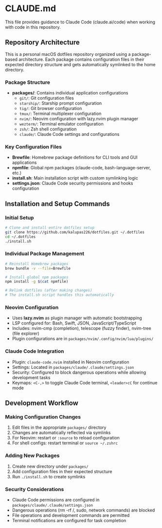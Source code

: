 # CLAUDE.md

This file provides guidance to Claude Code (claude.ai/code) when working with code in this repository.

## Repository Architecture

This is a personal macOS dotfiles repository organized using a package-based architecture. Each package contains configuration files in their expected directory structure and gets automatically symlinked to the home directory.

### Package Structure
- **packages/**: Contains individual application configurations
  - `git/`: Git configuration files
  - `starship/`: Starship prompt configuration
  - `tig/`: Git browser configuration
  - `tmux/`: Terminal multiplexer configuration
  - `nvim/`: Neovim configuration with lazy.nvim plugin manager
  - `wezterm/`: Terminal emulator configuration
  - `zsh/`: Zsh shell configuration
  - `claude/`: Claude Code settings and configurations

### Key Configuration Files
- **Brewfile**: Homebrew package definitions for CLI tools and GUI applications
- **npmfile**: Global npm packages (claude-code, bash-language-server, etc.)
- **install.sh**: Main installation script with custom symlinking logic
- **settings.json**: Claude Code security permissions and hooks configuration

## Installation and Setup Commands

### Initial Setup
```bash
# Clone and install entire dotfiles setup
git clone https://github.com/kalupas226/dotfiles.git ~/.dotfiles
cd ~/.dotfiles
./install.sh
```

### Individual Package Management
```bash
# Reinstall Homebrew packages
brew bundle -v --file=Brewfile

# Install global npm packages
npm install -g $(cat npmfile)

# Relink dotfiles (after making changes)
# The install.sh script handles this automatically
```

### Neovim Configuration
- Uses **lazy.nvim** as plugin manager with automatic bootstrapping
- LSP configured for: Bash, Swift, JSON, JavaScript/TypeScript
- Includes: nvim-cmp (completion), telescope (fuzzy finder), nvim-tree (file explorer)
- Plugin configurations are in `packages/nvim/.config/nvim/lua/plugins/`

### Claude Code Integration
- Plugin: `claude-code.nvim` installed in Neovim configuration
- Settings: Located in `packages/claude/.claude/settings.json`
- Security: Configured to block dangerous operations while allowing development tasks
- Keymaps: `<C-,>` to toggle Claude Code terminal, `<leader>cC` for continue mode

## Development Workflow

### Making Configuration Changes
1. Edit files in the appropriate `packages/` directory
2. Changes are automatically reflected via symlinks
3. For Neovim: restart or `:source` to reload configuration
4. For shell configs: restart terminal or `source ~/.zshrc`

### Adding New Packages
1. Create new directory under `packages/`
2. Add configuration files in their expected structure
3. Run `./install.sh` to create symlinks

### Security Considerations
- Claude Code permissions are configured in `packages/claude/.claude/settings.json`
- Dangerous operations (rm -rf /, sudo, network commands) are blocked
- File operations and development commands are permitted
- Terminal notifications are configured for task completion